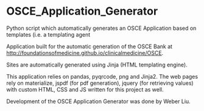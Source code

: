 # OSCE_Application_Generator
Python script which automatically generates an OSCE Application based on templates (i.e. a templating agent

Application built for the automatic generation of the OSCE Bank at http://foundationsofmedicine.github.io/clinicalmedicine/OSCE.

Sites are automatically generated using Jinja (HTML templating engine).

This application relies on pandas, pyqrcode, png and Jinja2. The web pages rely on materialize, jspdf (for pdf generation), jquery (for retrieving values) with custom HTML, CSS and JS written for this project as well.

Development of the OSCE Application Generator was done by Weber Liu.